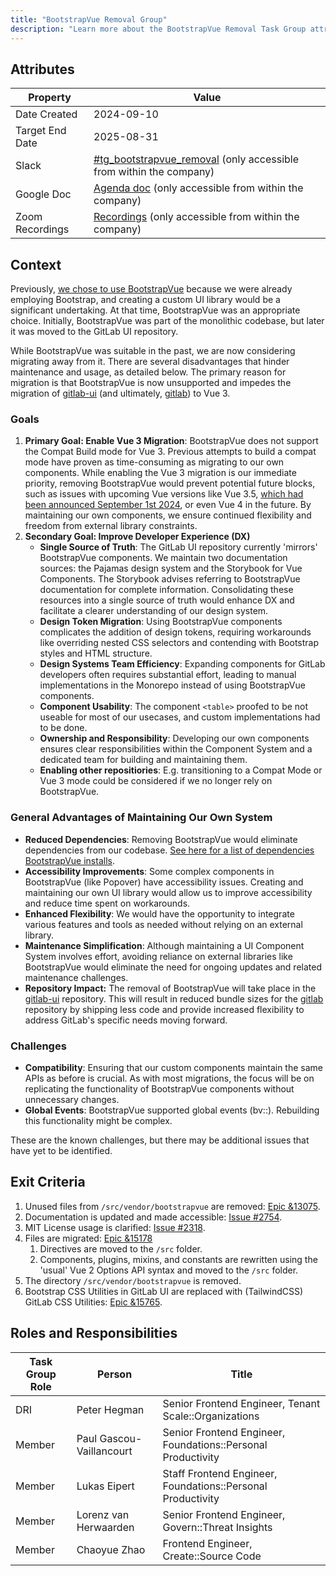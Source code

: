 ```yaml
---
title: "BootstrapVue Removal Group"
description: "Learn more about the BootstrapVue Removal Task Group attributes, goals, roles and responsibilities."
---
```


## Attributes

| Property        | Value                                                                                                                                   |
| --------------- | --------------------------------------------------------------------------------------------------------------------------------------- |
| Date Created    | 2024-09-10                                                                                                                              |
| Target End Date | 2025-08-31                                                                                                                              |
| Slack           | [#tg_bootstrapvue_removal](https://gitlab.enterprise.slack.com/archives/C07LB4P1FST) (only accessible from within the company)          |
| Google Doc      | [Agenda doc](https://docs.google.com/document/d/1L1-4evYtCATuAYam1ZJOrgBcGZIg0jA1P20gtBfWTsI) (only accessible from within the company) |
| Zoom Recordings | [Recordings](https://drive.google.com/drive/folders/1sHgSixs41YgTN7hnklP7oosWtPLOxWGm) (only accessible from within the company)        |

## Context

Previously, [we chose to use BootstrapVue](https://gitlab.com/groups/gitlab-org/frontend/-/epics/1) because we were already employing Bootstrap, and creating a custom UI library would be a significant undertaking. At that time, BootstrapVue was an appropriate choice. Initially, BootstrapVue was part of the monolithic codebase, but later it was moved to the GitLab UI repository.

While BootstrapVue was suitable in the past, we are now considering migrating away from it. There are several disadvantages that hinder maintenance and usage, as detailed below. The primary reason for migration is that BootstrapVue is now unsupported and impedes the migration of [gitlab-ui](https://gitlab.com/gitlab-org/gitlab-ui) (and ultimately, [gitlab](https://gitlab.com/gitlab-org/gitlab/)) to Vue 3.

### Goals

1. **Primary Goal: Enable Vue 3 Migration**: BootstrapVue does not support the Compat Build mode for Vue 3. Previous attempts to build a compat mode have proven as time-consuming as migrating to our own components. While enabling the Vue 3 migration is our immediate priority, removing BootstrapVue would prevent potential future blocks, such as issues with upcoming Vue versions like Vue 3.5, [which had been announced September 1st 2024](https://blog.vuejs.org/posts/vue-3-5), or even Vue 4 in the future. By maintaining our own components, we ensure continued flexibility and freedom from external library constraints.
2. **Secondary Goal: Improve Developer Experience (DX)**
   - **Single Source of Truth**: The GitLab UI repository currently 'mirrors' BootstrapVue components. We maintain two documentation sources: the Pajamas design system and the Storybook for Vue Components. The Storybook advises referring to BootstrapVue documentation for complete information. Consolidating these resources into a single source of truth would enhance DX and facilitate a clearer understanding of our design system.
   - **Design Token Migration**: Using BootstrapVue components complicates the addition of design tokens, requiring workarounds like overriding nested CSS selectors and contending with Bootstrap styles and HTML structure.
   - **Design Systems Team Efficiency**: Expanding components for GitLab developers often requires substantial effort, leading to manual implementations in the Monorepo instead of using BootstrapVue components.
   - **Component Usability**: The component `<table>` proofed to be not useable for most of our usecases, and custom implementations had to be done.
   - **Ownership and Responsibility**: Developing our own components ensures clear responsibilities within the Component System and a dedicated team for building and maintaining them.
   - **Enabling other repositiories**: E.g. transitioning to a Compat Mode or Vue 3 mode could be considered if we no longer rely on BootstrapVue.

### General Advantages of Maintaining Our Own System

- **Reduced Dependencies**: Removing BootstrapVue would eliminate dependencies from our codebase. [See here for a list of dependencies BootstrapVue installs](https://github.com/bootstrap-vue/bootstrap-vue/blob/dev/package.json).
- **Accessibility Improvements**: Some complex components in BootstrapVue (like Popover) have accessibility issues. Creating and maintaining our own UI library would allow us to improve accessibility and reduce time spent on workarounds.
- **Enhanced Flexibility**: We would have the opportunity to integrate various features and tools as needed without relying on an external library.
- **Maintenance Simplification**: Although maintaining a UI Component System involves effort, avoiding reliance on external libraries like BootstrapVue would eliminate the need for ongoing updates and related maintenance challenges.
- **Repository Impact:** The removal of BootstrapVue will take place in the [gitlab-ui](https://gitlab.com/gitlab-org/gitlab-ui) repository. This will result in reduced bundle sizes for the [gitlab](https://gitlab.com/gitlab-org/gitlab/) repository by shipping less code and provide increased flexibility to address GitLab's specific needs moving forward.

### Challenges

- **Compatibility**: Ensuring that our custom components maintain the same APIs as before is crucial. As with most migrations, the focus will be on replicating the functionality of BootstrapVue components without unnecessary changes.
- **Global Events**: BootstrapVue supported global events (bv::). Rebuilding this functionality might be complex.

These are the known challenges, but there may be additional issues that have yet to be identified.

## Exit Criteria

1. Unused files from `/src/vendor/bootstrapvue` are removed: [Epic &13075](https://gitlab.com/groups/gitlab-org/-/epics/13075).
2. Documentation is updated and made accessible: [Issue #2754](https://gitlab.com/gitlab-org/gitlab-ui/-/issues/2754).
3. MIT License usage is clarified: [Issue #2318](https://gitlab.com/gitlab-com/legal-and-compliance/-/issues/2318).
4. Files are migrated: [Epic &15178](https://gitlab.com/groups/gitlab-org/-/epics/15178)
   1. Directives are moved to the `/src` folder.
   2. Components, plugins, mixins, and constants are rewritten using the 'usual' Vue 2 Options API syntax and moved to the `/src` folder.
5. The directory `/src/vendor/bootstrapvue` is removed.
6. Bootstrap CSS Utilities in GitLab UI are replaced with (TailwindCSS) GitLab CSS Utilities: [Epic &15765](https://gitlab.com/groups/gitlab-org/-/epics/15765).

## Roles and Responsibilities

| Task Group Role | Person                   | Title                                                        |
| --------------- | ------------------------ | ------------------------------------------------------------ |
| DRI             | Peter Hegman             | Senior Frontend Engineer, Tenant Scale::Organizations        |
| Member          | Paul Gascou-Vaillancourt | Senior Frontend Engineer, Foundations::Personal Productivity |
| Member          | Lukas Eipert             | Staff Frontend Engineer, Foundations::Personal Productivity  |
| Member          | Lorenz van Herwaarden    | Senior Frontend Engineer, Govern::Threat Insights            |
| Member          | Chaoyue Zhao             | Frontend Engineer, Create::Source Code                       |
